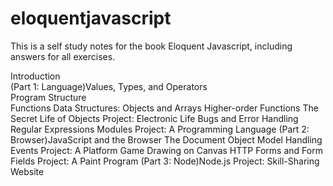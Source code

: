 # eloquentjavascript
This is a self study notes for the book Eloquent Javascript, including answers for all exercises.

Introduction<br />
(Part 1: Language)Values, Types, and Operators<br />
Program Structure<br />
Functions
Data Structures: Objects and Arrays
Higher-order Functions
The Secret Life of Objects
Project: Electronic Life
Bugs and Error Handling
Regular Expressions
Modules
Project: A Programming Language
(Part 2: Browser)JavaScript and the Browser
The Document Object Model
Handling Events
Project: A Platform Game
Drawing on Canvas
HTTP
Forms and Form Fields
Project: A Paint Program
(Part 3: Node)Node.js
Project: Skill-Sharing Website

